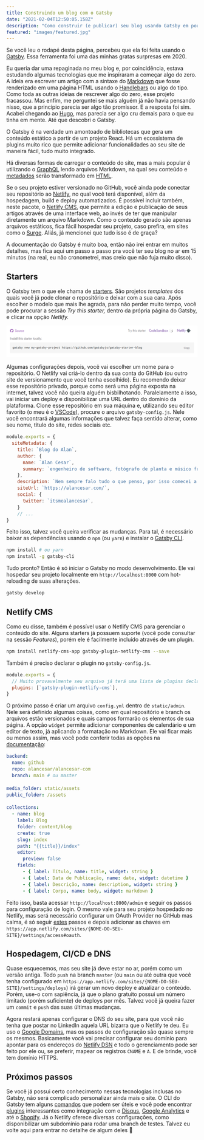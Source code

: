 ```yaml
---
title: Construindo um blog com o Gatsby
date: "2021-02-04T12:50:05.158Z"
description: "Como construir (e publicar) seu blog usando Gatsby em poucos passos"
featured: "images/featured.jpg"
---
```


Se você leu o rodapé desta página, percebeu que ela foi feita usando o [Gatsby](https://www.gatsbyjs.com/). Essa ferramenta foi uma das minhas gratas surpresas em 2020.

Eu queria dar uma repaginada no meu blog e, por coincidência, estava estudando algumas tecnologias que me inspiraram a começar algo do zero. A ideia era escrever um artigo com a sintaxe do [Markdown](https://www.markdownguide.org/getting-started/) que fosse renderizado em uma página HTML usando o [Handlebars](https://handlebarsjs.com/) ou algo do tipo. Como toda as outras ideias de rescrever algo do zero, esse projeto fracassou. Mas enfim, me perguntei se mais alguém já não havia pensando nisso, que a princípio parecia ser algo tão promissor. E a resposta foi sim. Acabei chegando ao [Hugo](https://gohugo.io/), mas parecia ser algo cru demais para o que eu tinha em mente. Até que descobri o Gatsby.

O Gatsby é na verdade um amontoado de bibliotecas que gera um conteúdo estático a partir de um projeto React. Há um ecossistema de plugins muito rico que permite adicionar funcionalidades ao seu site de maneira fácil, tudo muito integrado.

Há diversas formas de carregar o conteúdo do site, mas a mais popular é utilizando o [GraphQL](https://graphql.org/) lendo arquivos Markdown, na qual seu conteúdo e [metadados](https://www.gatsbyjs.com/docs/how-to/routing/adding-markdown-pages/#frontmatter-for-metadata-in-markdown-files) serão transformado em [HTML](https://www.gatsbyjs.com/docs/how-to/routing/adding-markdown-pages/#transform-markdown-to-html-and-frontmatter-to-data-using-gatsby-transformer-remark).

Se o seu projeto estiver versionado no GitHub, você ainda pode conectar seu repositório ao [Netlify](https://www.netlify.com/), no qual você terá disponível, além da hospedagem, build e deploy automatizados. É possível incluir também, neste pacote, o [Netlify CMS](https://www.netlifycms.org/), que permite a edição e publicação de seus artigos através de uma interface web, ao invés de ter que manipular diretamente um arquivo Markdown. Como o conteúdo gerado são apenas arquivos estáticos, fica fácil hospedar seu projeto, caso prefira, em sites como o [Surge](https://surge.sh/). Aliás, já mencionei que tudo isso é de graça?

A documentação do Gatsby é muito boa, então não irei entrar em muitos detalhes, mas fica aqui um passo a passo pra você ter seu blog no ar em 15 minutos (na real, eu não cronometrei, mas creio que não fuja muito disso).

## Starters

O Gatsby tem o que ele chama de [starters](https://www.gatsbyjs.com/starters/?). São projetos *templates* dos quais você já pode clonar o repositório e deixar com a sua cara. Após escolher o modelo que mais lhe agrada, para não perder muito tempo, você pode procurar a sessão *Try this starter,* dentro da própria página do Gatsby, e clicar na opção *Netlify.*

![Como publicar um starter do Gatsby no Netlify](./images/try-this-starter.png)

Algumas configurações depois, você vai escolher um nome para o repositório. O Netlify vai criá-lo dentro da sua conta do GitHub (ou outro site de versionamento que você tenha escolhido). Eu recomendo deixar esse repositório privado, porque como será uma página exposta na internet, talvez você não queira alguém bisbilhotando. Paralelamente a isso, vai iniciar um deploy e disponibilizar uma URL dentro do domínio da plataforma. Clone esse repositório em sua máquina e, utilizando seu editor favorito (o meu é o [VSCode](https://code.visualstudio.com/)), procure o arquivo `gatsby-config.js`. Nele você encontrará algumas informações que talvez faça sentido alterar, como seu nome, título do site, redes sociais etc.

```jsx
module.exports = {
  siteMetadata: {
    title: `Blog do Alan`,
    author: {
      name: `Alan Cesar`,
      summary: `engenheiro de software, fotógrafo de planta e músico frustrado`,
    },
    description: `Nem sempre falo tudo o que penso, por isso comecei a escrever.`,
    siteUrl: `https://alancesar.com/`,
    social: {
      twitter: `itsmealancesar`,
    }
    // ...
}
```

Feito isso, talvez você queira verificar as mudanças. Para tal, é necessário baixar as dependências usando o `npm` (ou `yarn`) e instalar o [Gatsby CLI](https://www.gatsbyjs.com/docs/reference/gatsby-cli/).

```bash
npm install # ou yarn
npm install -g gatsby-cli
```

Tudo pronto? Então é só iniciar o Gatsby no modo desenvolvimento. Ele vai hospedar seu projeto localmente em `http://localhost:8000` com hot-reloading de suas alterações.

```bash
gatsby develop
```

## Netlify CMS

Como eu disse, também é possível usar o Netlify CMS para gerenciar o conteúdo do site. Alguns starters já possuem suporte (você pode consultar na sessão *Features*), porém ele é facilmente incluído através de um plugin.

```bash
npm install netlify-cms-app gatsby-plugin-netlify-cms --save
```

Também é preciso declarar o plugin no `gatsby-config.js`.

```jsx
module.exports = {
  // Muito provavelmente seu arquivo já terá uma lista de plugins declarado.
  plugins: [`gatsby-plugin-netlify-cms`],
}
```

O próximo passo é criar um arquivo `config.yml` dentro de `static/admin`. Nele será definido algumas coisas, como em qual repositório e branch os arquivos estão versionados e quais campos formarão os elementos de sua página. A opção `widget` permite adicionar componentes de calendário e um editor de texto, já aplicando a formatação no Markdown. Ele vai ficar mais ou menos assim, mas você pode conferir todas as opções na [documentação](https://www.netlifycms.org/docs/add-to-your-site/#configuration):

```yaml
backend:
  name: github
  repo: alancesar/alancesar-com
  branch: main # ou master

media_folder: static/assets
public_folder: /assets

collections:
  - name: blog
    label: Blog
    folder: content/blog
    create: true
    slug: index
    path: "{{title}}/index"
    editor:
      preview: false
    fields:
      - { label: Título, name: title, widget: string }
      - { label: Data de Publicação, name: date, widget: datetime }
      - { label: Descrição, name: description, widget: string }
      - { label: Corpo, name: body, widget: markdown }
```

Feito isso, basta acessar `http://localhost:8000/admin` e seguir os passos para configuração de login. O mesmo vale para seu projeto hospedado no Netlify, mas será necessário configurar um OAuth Provider no GitHub mas calma, é só seguir [estes](https://docs.netlify.com/visitor-access/oauth-provider-tokens/) passos e depois adicionar as chaves em `https://app.netlify.com/sites/{NOME-DO-SEU-SITE}/settings/access#oauth`.

## Hospedagem, CI/CD e DNS

Quase esquecemos, mas seu site já deve estar no ar, porém como um versão antiga. Todo `push` na branch `master` (ou `main` ou até outra que você tenha configurado em `https://app.netlify.com/sites/{NOME-DO-SEU-SITE}/settings/deploys`) irá gerar um novo deploy e atualizar o conteúdo. Porém, use-o com sapiência, já que o plano gratuito possui um número limitado (porém suficiente) de deploys por mês. Talvez você já queira fazer um `commit` e `push` das suas últimas mudanças.

Agora restará apenas configurar o DNS do seu site, para que você não tenha que postar no LinkedIn aquela URL bizarra que o Netlify te deu. Eu uso o [Google Domains](https://domains.google/), mas os passos de configuração são quase sempre os mesmos. Basicamente você vai precisar configurar seu domínio para apontar para os endereços do [Netlify DSN](https://docs.netlify.com/domains-https/netlify-dns/delegate-to-netlify/) e todo o gerenciamento pode ser feito por ele ou, se preferir, mapear os registros `CNAME` e `A`. E de brinde, você tem domínio HTTPS.

## Próximos passos

Se você já possui certo conhecimento nessas tecnologias inclusas no Gatsby, não será complicado personalizar ainda mais o site. O CLI do Gatsby tem alguns [comandos](https://github.com/gatsbyjs/gatsby/blob/master/packages/gatsby-cli/README.md#gatsby-cli) que podem ser úteis e você pode encontrar [plugins](https://www.gatsbyjs.com/plugins) interessantes como integração com o [Disqus](https://www.gatsbyjs.com/plugins/gatsby-plugin-disqus/), [Google Analytics](https://www.gatsbyjs.com/plugins/gatsby-plugin-google-analytics) e até o [Shopify](https://www.gatsbyjs.com/plugins/gatsby-source-shopify). Já o Netlify oferece diversas configurações, como disponibilizar um subdomínio para rodar uma branch de testes. Talvez eu volte aqui para entrar no detalhe de algum deles 🙂
